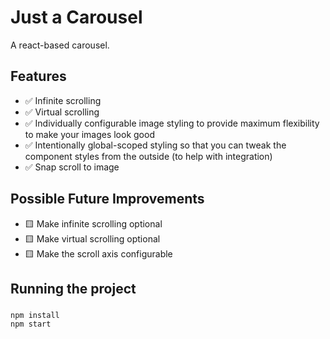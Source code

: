 # Just a Carousel

A react-based carousel.

## Features

- ✅ Infinite scrolling
- ✅ Virtual scrolling
- ✅ Individually configurable image styling to provide maximum flexibility to make your images look good
- ✅ Intentionally global-scoped styling so that you can tweak the component styles from the outside (to help with integration)
- ✅ Snap scroll to image

## Possible Future Improvements

- 🟨 Make infinite scrolling optional
- 🟨 Make virtual scrolling optional
- 🟨 Make the scroll axis configurable

## Running the project

###
```shell
npm install
npm start
```
